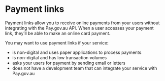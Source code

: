 # Payment links

Payment links allow you to receive online payments from your users without integrating with the Pay.gov.au API. When a user accesses your payment link, they’ll be able to make an online card payment.

You may want to use payment links if your service:

- is non-digital and uses paper applications to process payments
- is non-digital and has low transaction volumes
- asks your users for payment by sending email or letters
- does not have a development team that can integrate your service with Pay.gov.au
